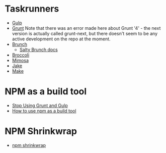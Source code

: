 # Taskrunners

- [Gulp](https://github.com/gulpjs/gulp)
- [Grunt](https://github.com/gruntjs/grunt)
  Note that there was an error made here about Grunt '4' - the next version is actually called
  grunt-next, but there doesn't seem to be any active development on the repo at the moment.
- [Brunch](http://brunch.io/)
  - [Salty Brunch docs](https://github.com/brunch/brunch-guide/blob/master/content/en/chapter01-whats-brunch.md#brunch-vs-others)
- [Broccoli](https://github.com/broccolijs/broccoli)
- [Mimosa](mimosa.io)
- [Jake](https://github.com/jakejs/jake)
- [Make](https://www.gnu.org/software/make/)

# NPM as a build tool
- [Stop Using Grunt and Gulp](http://blog.keithcirkel.co.uk/why-we-should-stop-using-grunt/)
- [How to use npm as a build tool](http://blog.keithcirkel.co.uk/how-to-use-npm-as-a-build-tool/)

# NPM Shrinkwrap

- [npm shrinkwrap](https://docs.npmjs.com/cli/shrinkwrap)
